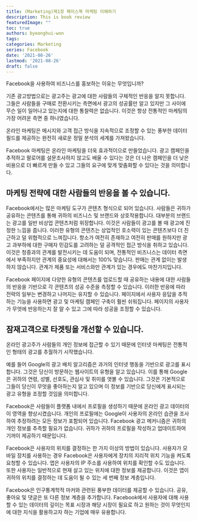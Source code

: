 ```yaml
---
title: (Marketing)제1장 페이스북 마케팅 이해하기
description: This is book review 
featuredImage: ""
toc: true
authors: byeonghui-won
tags:
categories: Marketing
series: Facebook
date: '2021-08-26'
lastmod: '2021-08-26'
draft: false
---
```


Facebook을 사용하여 비즈니스를 홍보하는 이유는 무엇입니까?

기존 광고방법으로는 광고주는 광고에 대한 사람들의 구체적인 반응을 알지 못합니다. 그들은 사람들을 구매로 전환시키는 측면에서 광고의 성공률만 알고 있지만 그 사이에 무슨 일이 일어나고 있는지에 대한 통찰력은 없습니다. 이것은 항상 전통적인 마케팅의 가장 어려운 측면 중 하나였습니다. 

온라인 마케팅은 메시지와 고객 접근 방식을 지속적으로 조정할 수 있는 풍부한 데이터 필드를 제공하는 완전히 새로운 정밀 분석의 세계를 가져왔습니다. 

Facebook 마케팅은 온라인 마케팅을 더욱 효과적이으로 만들었습니다. 광고 캠페인을 추적하고 팔로어를 설문조사하지 않고도 배울 수 있다는 것은 더 나은 캠페인을 더 낮은 비용으로 더 빠르게 만들 수 있고 그들의 요구에 맞게 맞춤화할 수 있다는 것을 의미합니다. 

## 마케팅 전략에 대한 사람들의 반응을 볼 수 있습니다.

Facebook에서는 많은 마케팅 도구가 콘텐츠 형식으로 되어 있습니다. 사람들은 귀하가 공유하는 콘텐츠를 통해 귀하의 비즈니스 및 브랜드와 상호작용합니다. 대부분의 브랜드는 광고를 일반 비상업 콘텐츠처럼 위장합니다. 이것은 사람들이 광고를 볼 때 광고에 진정한 느낌을 줍니다. 이러한 유형의 콘텐츠는 상업적인 호소력이 있는 콘텐츠보다 더 친근하고 덜 위협적으로 느껴집니다. 항소가 여전히 존재하고 여전히 판매를 원하지만 광고 과부하에 대한 구매자 민감도를 고려하는 덜 공격적인 접근 방식을 취하고 있습니다. 이것은 청중과의 관계를 발전시키는 데 도움이 되며, 전통적인 비즈니스는 데이터 측면에서 부족하지만 관계의 중요성에 대해서는 100% 맞습니다. 판매는 관계 없이는 발생하지 않습니다. 관계가 제품 또는 서비스와만 관계가 있는 경우에도 마찬가지입니다.

Facebook 페이지에 다양한 유형의 콘텐츠를 업로드할 때 공유하는 내용에 대한 사람들의 반응을 기반으로 각 콘텐츠의 성공 수준을 측정할 수 있습니다. 이러한 반응에 따라 전략의 일부는 변경하고 나머지는 유지할 수 있습니다. 페이지에서 사용자 응답을 추적하는 기능을 사용하면 광고 및 마케팅 캠페인 구축이 훨씬 쉬워집니다. 페이지의 사용자가 무엇에 반응하는지 잘 알 수 있고 그에 따라 성공을 조정할 수 있습니다.

## 잠재고객으로 타겟팅을 개선할 수 있습니다. 

온라인 광고주가 사람들의 개인 정보에 접근할 수 있기 때문에 인터넷 마케팅은 전통적인 형태의 광고를 추월하기 시작했습니다. 

예를 들어 Google의 광고 배치 알고리즘은 과거의 인터넷 행동을 기반으로 광고를 표시합니다. 그것은 당신이 방문하는 웹사이트의 유형을 알고 있습니다. 이를 통해 Google은 귀하의 연령, 성별, 선호도, 관심사 및 취미를 엿볼 수 있습니다. 그것은 기본적으로 그들이 당신이 무엇을 좋아하는지 알고 있으며 이 정보를 기반으로 당신에게 표시되는 광고 유형을 조정할 것임을 의미합니다.

Facebook은 사람들이 플랫폼 내에서 프로필을 생성하기 때문에 온라인 광고 데이터의 이 영역을 향상시켰습니다. 개인의 프로필에는 Google이 사용자의 온라인 습관을 조사하여 추정하려는 모든 정보가 포함되어 있습니다. Facebook 광고 메커니즘은 귀하의 개인 정보를 추측할 필요가 없습니다. 귀하가 귀하의 프로필을 작성하고 업데이트하여 기꺼이 제공하기 때문입니다.

Facebook은 사용자의 위치를 결정하는 한 가지 이상의 방법이 있습니다. 사용자가 모바일 장치를 사용하는 경우 Facebook은 사용자에게 장치의 지리적 위치 기능을 켜도록 요청할 수 있습니다. 앱은 사용자의 IP 주소를 사용하여 위치를 확인할 수도 있습니다. 또한 사용자는 일반적으로 현재 살고 있는 위치에 대한 정보를 제공합니다. 이것은 앱이 귀하의 위치를 결정하는 데 도움이 될 수 있는 세 번째 정보 계층입니다.

Facebook은 인구통계학적 마커와 관련된 풍부한 데이터를 제공할 수 있습니다. 공유, 좋아요 및 댓글은 또 다른 정보 계층을 추가합니다. Facebook에서 사용자에 대해 사용할 수 있는 데이터의 깊이는 목표 시장과 해당 시장이 필요로 하고 원하는 것이 무엇인지에 대한 지식을 활용하고자 하는 기업에 매우 유용합니다.


